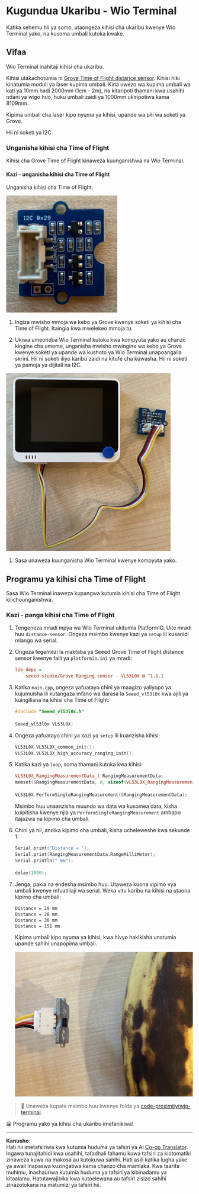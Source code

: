 <!--
CO_OP_TRANSLATOR_METADATA:
{
  "original_hash": "288aebb0c59f7be1d2719b8f9660a313",
  "translation_date": "2025-08-27T20:43:40+00:00",
  "source_file": "4-manufacturing/lessons/4-trigger-fruit-detector/wio-terminal-proximity.md",
  "language_code": "sw"
}
-->
# Kugundua Ukaribu - Wio Terminal

Katika sehemu hii ya somo, utaongeza kihisi cha ukaribu kwenye Wio Terminal yako, na kusoma umbali kutoka kwake.

## Vifaa

Wio Terminal inahitaji kihisi cha ukaribu.

Kihisi utakachotumia ni [Grove Time of Flight distance sensor](https://www.seeedstudio.com/Grove-Time-of-Flight-Distance-Sensor-VL53L0X.html). Kihisi hiki kinatumia moduli ya laser kupima umbali. Kina uwezo wa kupima umbali wa kati ya 10mm hadi 2000mm (1cm - 2m), na kitaripoti thamani kwa usahihi ndani ya wigo huo, huku umbali zaidi ya 1000mm ukiripotiwa kama 8109mm.

Kipima umbali cha laser kipo nyuma ya kihisi, upande wa pili wa soketi ya Grove.

Hii ni soketi ya I2C.

### Unganisha kihisi cha Time of Flight

Kihisi cha Grove Time of Flight kinaweza kuunganishwa na Wio Terminal.

#### Kazi - unganisha kihisi cha Time of Flight

Unganisha kihisi cha Time of Flight.

![Kihisi cha Grove Time of Flight](../../../../../translated_images/grove-time-of-flight-sensor.d82ff2165bfded9f485de54d8d07195a6270a602696825fca19f629ddfe94e86.sw.png)

1. Ingiza mwisho mmoja wa kebo ya Grove kwenye soketi ya kihisi cha Time of Flight. Itaingia kwa mwelekeo mmoja tu.

1. Ukiwa umeondoa Wio Terminal kutoka kwa kompyuta yako au chanzo kingine cha umeme, unganisha mwisho mwingine wa kebo ya Grove kwenye soketi ya upande wa kushoto ya Wio Terminal unapoangalia skrini. Hii ni soketi iliyo karibu zaidi na kitufe cha kuwasha. Hii ni soketi ya pamoja ya dijitali na I2C.

![Kihisi cha Grove Time of Flight kimeunganishwa kwenye soketi ya upande wa kushoto](../../../../../translated_images/wio-time-of-flight-sensor.c4c182131d2ea73df67febd004dc0313d271013d016be9c47e7da4d77c6c20a8.sw.png)

1. Sasa unaweza kuunganisha Wio Terminal kwenye kompyuta yako.

## Programu ya kihisi cha Time of Flight

Sasa Wio Terminal inaweza kupangwa kutumia kihisi cha Time of Flight kilichounganishwa.

### Kazi - panga kihisi cha Time of Flight

1. Tengeneza mradi mpya wa Wio Terminal ukitumia PlatformIO. Uite mradi huu `distance-sensor`. Ongeza msimbo kwenye kazi ya `setup` ili kusanidi mlango wa serial.

1. Ongeza tegemezi la maktaba ya Seeed Grove Time of Flight distance sensor kwenye faili ya `platformio.ini` ya mradi:

    ```ini
    lib_deps =
        seeed-studio/Grove Ranging sensor - VL53L0X @ ^1.1.1
    ```

1. Katika `main.cpp`, ongeza yafuatayo chini ya maagizo yaliyopo ya kujumuisha ili kutangaza mfano wa darasa la `Seeed_vl53l0x` kwa ajili ya kuingiliana na kihisi cha Time of Flight:

    ```cpp
    #include "Seeed_vl53l0x.h"
    
    Seeed_vl53l0x VL53L0X;
    ```

1. Ongeza yafuatayo chini ya kazi ya `setup` ili kuanzisha kihisi:

    ```cpp
    VL53L0X.VL53L0X_common_init();
    VL53L0X.VL53L0X_high_accuracy_ranging_init();
    ```

1. Katika kazi ya `loop`, soma thamani kutoka kwa kihisi:

    ```cpp
    VL53L0X_RangingMeasurementData_t RangingMeasurementData;
    memset(&RangingMeasurementData, 0, sizeof(VL53L0X_RangingMeasurementData_t));

    VL53L0X.PerformSingleRangingMeasurement(&RangingMeasurementData);
    ```

    Msimbo huu unaanzisha muundo wa data wa kusomea data, kisha kuipitisha kwenye njia ya `PerformSingleRangingMeasurement` ambapo itajazwa na kipimo cha umbali.

1. Chini ya hii, andika kipimo cha umbali, kisha ucheleweshe kwa sekunde 1:

    ```cpp
    Serial.print("Distance = ");
    Serial.print(RangingMeasurementData.RangeMilliMeter);
    Serial.println(" mm");

    delay(1000);
    ```

1. Jenga, pakia na endesha msimbo huu. Utaweza kuona vipimo vya umbali kwenye mfuatiliaji wa serial. Weka vitu karibu na kihisi na utaona kipimo cha umbali:

    ```output
    Distance = 29 mm
    Distance = 28 mm
    Distance = 30 mm
    Distance = 151 mm
    ```

    Kipima umbali kipo nyuma ya kihisi, kwa hivyo hakikisha unatumia upande sahihi unapopima umbali.

    ![Kipima umbali kilicho nyuma ya kihisi cha Time of Flight kikielekezwa kwenye ndizi](../../../../../translated_images/time-of-flight-banana.079921ad8b1496e4525dc26b4cdc71a076407aba3e72ba113ba2e38febae92c5.sw.png)

> 💁 Unaweza kupata msimbo huu kwenye folda ya [code-proximity/wio-terminal](../../../../../4-manufacturing/lessons/4-trigger-fruit-detector/code-proximity/wio-terminal).

😀 Programu yako ya kihisi cha ukaribu imefanikiwa!

---

**Kanusho**:  
Hati hii imetafsiriwa kwa kutumia huduma ya tafsiri ya AI [Co-op Translator](https://github.com/Azure/co-op-translator). Ingawa tunajitahidi kwa usahihi, tafadhali fahamu kuwa tafsiri za kiotomatiki zinaweza kuwa na makosa au kutokuwa sahihi. Hati asili katika lugha yake ya awali inapaswa kuzingatiwa kama chanzo cha mamlaka. Kwa taarifa muhimu, inashauriwa kutumia huduma ya tafsiri ya kibinadamu ya kitaalamu. Hatutawajibika kwa kutoelewana au tafsiri zisizo sahihi zinazotokana na matumizi ya tafsiri hii.